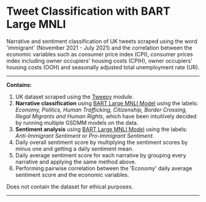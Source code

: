# Tweet Classification with BART Large MNLI 
Narrative and sentiment classification of UK tweets scraped using the word 'immigrant' (November 2021 - July 2021) 
and the correlation between the economic variables such as consumer price index (CPI), consumer prices index including owner occupiers' housing costs (CPIH),
owner occupiers' housing costs (OOH) and seasonally adjusted total unemployment rate (UR). 
****
**Contains:**
1. UK dataset scraped using the [Tweepy](https://pypi.org/project/tweepy/) module.   
2. **Narrative classification** using [BART Large MNLI Model](https://huggingface.co/facebook/bart-large-mnli) using the labels: *Economy, Politics, Human Trafficking, Citizenship, Border Crossing, Illegal Migrants and Human Rights*, which have been intuitively decided by running multiple GSDMM models on the data. 
3. **Sentiment analysis** using [BART Large MNLI Model](https://huggingface.co/facebook/bart-large-mnli) using the labels: *Anti-Immigrant Sentiment* or *Pro-Immigrant Sentiment*. 
4. Daily overall sentiment score by multiplying the sentiment scores by minus one and getting a daily sentiment mean. 
5. Daily average sentiment score for each narrative by grouping every narrative and applying the same method above. 
6. Performing pairwise correlation between the 'Economy' daily average sentiment score and the economic variables. 

Does not contain the dataset for ethical purposes. 
****
